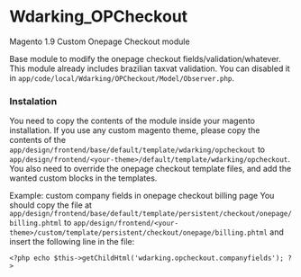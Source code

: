 # Wdarking_OPCheckout
Magento 1.9 Custom Onepage Checkout module

Base module to modify the onepage checkout fields/validation/whatever. This module already includes brazilian taxvat validation. You can disabled it in `app/code/local/Wdarking/OPCheckout/Model/Observer.php`.

### Instalation

You need to copy the contents of the module inside your magento installation. If you use any custom magento theme, please copy the contents of the `app/design/frontend/base/default/template/wdarking/opcheckout` to `app/design/frontend/<your-theme>/default/template/wdarking/opcheckout`.
You also need to override the onepage checkout template files, and add the wanted custom blocks in the templates.

Example: custom company fields in onepage checkout billing page
You should copy the file at `app/design/frontend/base/default/template/persistent/checkout/onepage/billing.phtml` to `app/design/frontend/<your-theme>/custom/template/persistent/checkout/onepage/billing.phtml` and insert the following line in the file:

`<?php echo $this->getChildHtml('wdarking.opcheckout.companyfields'); ?>`

